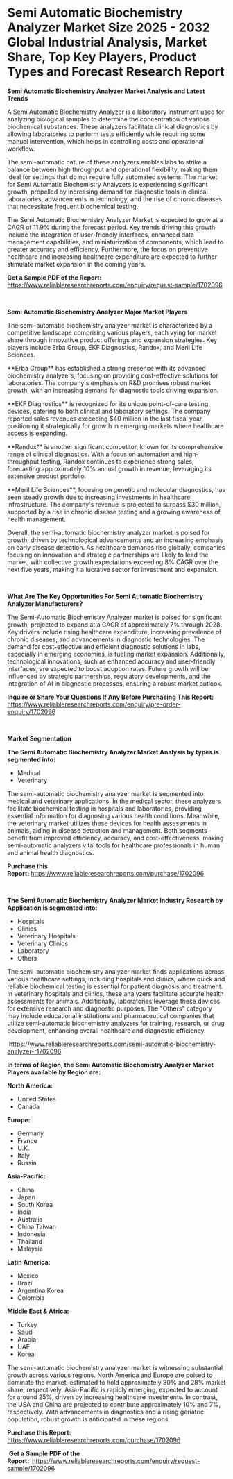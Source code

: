 <p><h1>Semi Automatic Biochemistry Analyzer Market Size 2025 - 2032 Global Industrial Analysis, Market Share, Top Key Players, Product Types and Forecast Research Report</h1></p><p><strong>Semi Automatic Biochemistry Analyzer Market Analysis and Latest Trends</strong></p>
<p><p>A Semi Automatic Biochemistry Analyzer is a laboratory instrument used for analyzing biological samples to determine the concentration of various biochemical substances. These analyzers facilitate clinical diagnostics by allowing laboratories to perform tests efficiently while requiring some manual intervention, which helps in controlling costs and operational workflow. </p><p>The semi-automatic nature of these analyzers enables labs to strike a balance between high throughput and operational flexibility, making them ideal for settings that do not require fully automated systems. The market for Semi Automatic Biochemistry Analyzers is experiencing significant growth, propelled by increasing demand for diagnostic tools in clinical laboratories, advancements in technology, and the rise of chronic diseases that necessitate frequent biochemical testing. </p><p>The Semi Automatic Biochemistry Analyzer Market is expected to grow at a CAGR of 11.9% during the forecast period. Key trends driving this growth include the integration of user-friendly interfaces, enhanced data management capabilities, and miniaturization of components, which lead to greater accuracy and efficiency. Furthermore, the focus on preventive healthcare and increasing healthcare expenditure are expected to further stimulate market expansion in the coming years.</p></p>
<p><strong>Get a Sample PDF of the Report:&nbsp;</strong> <a href="https://www.reliableresearchreports.com/enquiry/request-sample/1702096?utm_campaign=2593&utm_medium=2&utm_source=Github&utm_content=ia&utm_term=13042025&utm_id=semi-automatic-biochemistry-analyzer">https://www.reliableresearchreports.com/enquiry/request-sample/1702096</a></p>
<p>&nbsp;</p>
<p><strong>Semi Automatic Biochemistry Analyzer Major Market Players</strong></p>
<p><p>The semi-automatic biochemistry analyzer market is characterized by a competitive landscape comprising various players, each vying for market share through innovative product offerings and expansion strategies. Key players include Erba Group, EKF Diagnostics, Randox, and Meril Life Sciences.</p><p>**Erba Group** has established a strong presence with its advanced biochemistry analyzers, focusing on providing cost-effective solutions for laboratories. The company's emphasis on R&D promises robust market growth, with an increasing demand for diagnostic tools driving expansion.</p><p>**EKF Diagnostics** is recognized for its unique point-of-care testing devices, catering to both clinical and laboratory settings. The company reported sales revenues exceeding $40 million in the last fiscal year, positioning it strategically for growth in emerging markets where healthcare access is expanding.</p><p>**Randox** is another significant competitor, known for its comprehensive range of clinical diagnostics. With a focus on automation and high-throughput testing, Randox continues to experience strong sales, forecasting approximately 10% annual growth in revenue, leveraging its extensive product portfolio.</p><p>**Meril Life Sciences**, focusing on genetic and molecular diagnostics, has seen steady growth due to increasing investments in healthcare infrastructure. The company's revenue is projected to surpass $30 million, supported by a rise in chronic disease testing and a growing awareness of health management.</p><p>Overall, the semi-automatic biochemistry analyzer market is poised for growth, driven by technological advancements and an increasing emphasis on early disease detection. As healthcare demands rise globally, companies focusing on innovation and strategic partnerships are likely to lead the market, with collective growth expectations exceeding 8% CAGR over the next five years, making it a lucrative sector for investment and expansion.</p></p>
<p>&nbsp;</p>
<p><strong>What Are The Key Opportunities For Semi Automatic Biochemistry Analyzer Manufacturers?</strong></p>
<p><p>The Semi-Automatic Biochemistry Analyzer market is poised for significant growth, projected to expand at a CAGR of approximately 7% through 2028. Key drivers include rising healthcare expenditure, increasing prevalence of chronic diseases, and advancements in diagnostic technologies. The demand for cost-effective and efficient diagnostic solutions in labs, especially in emerging economies, is fueling market expansion. Additionally, technological innovations, such as enhanced accuracy and user-friendly interfaces, are expected to boost adoption rates. Future growth will be influenced by strategic partnerships, regulatory developments, and the integration of AI in diagnostic processes, ensuring a robust market outlook.</p></p>
<p><strong>Inquire or Share Your Questions If Any Before Purchasing This Report:</strong> <a href="https://www.reliableresearchreports.com/enquiry/pre-order-enquiry/1702096?utm_campaign=2593&utm_medium=2&utm_source=Github&utm_content=ia&utm_term=13042025&utm_id=semi-automatic-biochemistry-analyzer">https://www.reliableresearchreports.com/enquiry/pre-order-enquiry/1702096</a></p>
<p>&nbsp;</p>
<p><strong>Market Segmentation</strong></p>
<p><strong>The Semi Automatic Biochemistry Analyzer Market Analysis by types is segmented into:</strong></p>
<p><ul><li>Medical</li><li>Veterinary</li></ul></p>
<p><p>The semi-automatic biochemistry analyzer market is segmented into medical and veterinary applications. In the medical sector, these analyzers facilitate biochemical testing in hospitals and laboratories, providing essential information for diagnosing various health conditions. Meanwhile, the veterinary market utilizes these devices for health assessments in animals, aiding in disease detection and management. Both segments benefit from improved efficiency, accuracy, and cost-effectiveness, making semi-automatic analyzers vital tools for healthcare professionals in human and animal health diagnostics.</p></p>
<p><strong>Purchase this Report:&nbsp;</strong><a href="https://www.reliableresearchreports.com/purchase/1702096?utm_campaign=2593&utm_medium=2&utm_source=Github&utm_content=ia&utm_term=13042025&utm_id=semi-automatic-biochemistry-analyzer">https://www.reliableresearchreports.com/purchase/1702096</a></p>
<p>&nbsp;</p>
<p><strong>The Semi Automatic Biochemistry Analyzer Market Industry Research by Application is segmented into:</strong></p>
<p><ul><li>Hospitals</li><li>Clinics</li><li>Veterinary Hospitals</li><li>Veterinary Clinics</li><li>Laboratory</li><li>Others</li></ul></p>
<p><p>The semi-automatic biochemistry analyzer market finds applications across various healthcare settings, including hospitals and clinics, where quick and reliable biochemical testing is essential for patient diagnosis and treatment. In veterinary hospitals and clinics, these analyzers facilitate accurate health assessments for animals. Additionally, laboratories leverage these devices for extensive research and diagnostic purposes. The "Others" category may include educational institutions and pharmaceutical companies that utilize semi-automatic biochemistry analyzers for training, research, or drug development, enhancing overall healthcare and diagnostic efficiency.</p></p>
<p><a href="https://www.reliableresearchreports.com/semi-automatic-biochemistry-analyzer-r1702096?utm_campaign=2593&utm_medium=2&utm_source=Github&utm_content=ia&utm_term=13042025&utm_id=semi-automatic-biochemistry-analyzer">&nbsp;https://www.reliableresearchreports.com/semi-automatic-biochemistry-analyzer-r1702096</a></p>
<p><strong>In terms of Region, the Semi Automatic Biochemistry Analyzer Market Players available by Region are:</strong></p>
<p>
    <p> <strong> North America: </strong>
        <ul>
            <li>United States</li>
            <li>Canada</li>
        </ul>
        </p> 
    <p> <strong> Europe: </strong>
        <ul>
            <li>Germany</li>
            <li>France</li>
            <li>U.K.</li>
            <li>Italy</li>
            <li>Russia</li>
        </ul>
        </p> 
    <p> <strong> Asia-Pacific: </strong>
        <ul>
            <li>China</li>
            <li>Japan</li>
            <li>South Korea</li>
            <li>India</li>
            <li>Australia</li>
            <li>China Taiwan</li>
            <li>Indonesia</li>
            <li>Thailand</li>
            <li>Malaysia</li>
        </ul>
        </p> 
    <p> <strong> Latin America: </strong>
        <ul>
            <li>Mexico</li>
            <li>Brazil</li>
            <li>Argentina Korea</li>
            <li>Colombia</li>
        </ul>
        </p> 
    <p> <strong> Middle East & Africa: </strong>
        <ul>
            <li>Turkey</li>
            <li>Saudi</li>
            <li>Arabia</li>
            <li>UAE</li>
            <li>Korea</li>
        </ul>
    </p>
    </p>
<p><p>The semi-automatic biochemistry analyzer market is witnessing substantial growth across various regions. North America and Europe are poised to dominate the market, estimated to hold approximately 30% and 28% market share, respectively. Asia-Pacific is rapidly emerging, expected to account for around 25%, driven by increasing healthcare investments. In contrast, the USA and China are projected to contribute approximately 10% and 7%, respectively. With advancements in diagnostics and a rising geriatric population, robust growth is anticipated in these regions.</p></p>
<p><strong>Purchase this Report: </strong><a href="https://www.reliableresearchreports.com/purchase/1702096?utm_campaign=2593&utm_medium=2&utm_source=Github&utm_content=ia&utm_term=13042025&utm_id=semi-automatic-biochemistry-analyzer">https://www.reliableresearchreports.com/purchase/1702096</a></p>
<p>&nbsp;<strong>Get a Sample PDF of the Report:&nbsp;&nbsp;</strong><a href="https://www.reliableresearchreports.com/enquiry/request-sample/1702096?utm_campaign=2593&utm_medium=2&utm_source=Github&utm_content=ia&utm_term=13042025&utm_id=semi-automatic-biochemistry-analyzer">https://www.reliableresearchreports.com/enquiry/request-sample/1702096</a></p>
<p><strong></strong></p>
<p><p></p><p></p><p></p></p>